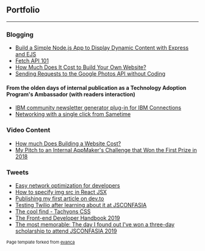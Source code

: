 ## Portfolio

---

### Blogging 

- [Build a Simple Node.js App to Display Dynamic Content with Express and EJS](https://www.linkedin.com/pulse/building-simple-nodejs-app-display-dynamic-content-ejs-narayasamy/)
- [Fetch API 101](https://dev.to/yogesnsamy/fetch-api-101-4mi9)
- [How Much Does It Cost to Build Your Own Website?](https://www.linkedin.com/pulse/how-much-does-cost-build-basic-website-ourselves-yogeswari-narayasamy/)
- [Sending Requests to the Google Photos API without Coding](https://medium.com/@yogeswari.narayasamy/fetching-data-from-google-photos-api-with-postman-2959b0f35844)

#### From the olden days of internal publication as a Technology Adoption Program's Ambassador (with readers interaction)

- [IBM community newsletter generator plug-in for IBM Connections](/images/Blogging-IBM-community-newsletter-generator-plug-in-for-IBMConnections.png)
- [Networking with a single click from Sametime](/images/Blogging-Networking-with-a-single-click-from-Sametime.jpg)

### Video Content 

- [How much Does Building a Website Cost?](https://www.youtube.com/watch?v=KRTNmdO1OL8)
- [My Pitch to an Internal AppMaker's Challenge that Won the First Prize in 2018](https://www.youtube.com/watch?v=rmkiHHxpPK0)


### Tweets

- [Easy network optimization for developers](https://twitter.com/yogesnsamy/status/1115556744585834496)
- [How to specify img src in React JSX](https://twitter.com/yogesnsamy/status/1117693883469582337)
- [Publishing my first article on dev.to](https://twitter.com/yogesnsamy/status/1138124009139163136)
- [Testing Twilio after learning about it at JSCONFASIA](https://twitter.com/yogesnsamy/status/1139928696666484736)
- [The cool find - Tachyons CSS](https://twitter.com/yogesnsamy/status/1121267905125969920)
- [The Front-end Developer Handbook 2019](https://twitter.com/yogesnsamy/status/1121581453978947586)
- [The most memorable: The day I found out I've won a three-day scholarship to attend JSCONFASIA 2019](https://twitter.com/yogesnsamy/status/1113768357386260481)




<p style="font-size:11px">Page template forked from <a href="https://github.com/evanca/quick-portfolio">evanca</a></p>
<!-- Remove above link if you don't want to attibute -->
